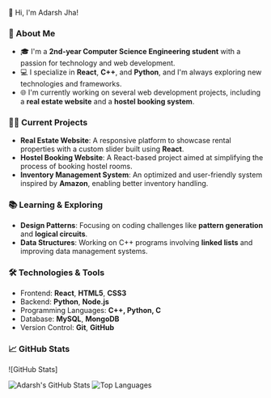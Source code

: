 👋 Hi, I'm Adarsh Jha!

### 🚀 About Me
- 🎓 I'm a **2nd-year Computer Science Engineering student** with a passion for technology and web development.
- 💻 I specialize in **React**, **C++**, and **Python**, and I'm always exploring new technologies and frameworks.
- 🌐 I'm currently working on several web development projects, including a **real estate website** and a **hostel booking system**.

### 👨‍💻 Current Projects
- **Real Estate Website**: A responsive platform to showcase rental properties with a custom slider built using **React**.
- **Hostel Booking Website**: A React-based project aimed at simplifying the process of booking hostel rooms.
- **Inventory Management System**: An optimized and user-friendly system inspired by **Amazon**, enabling better inventory handling.

### 📚 Learning & Exploring
- **Design Patterns**: Focusing on coding challenges like **pattern generation** and **logical circuits**.
- **Data Structures**: Working on C++ programs involving **linked lists** and improving data management systems.

### 🛠 Technologies & Tools
- Frontend: **React**, **HTML5**, **CSS3**
- Backend: **Python**, **Node.js**
- Programming Languages: **C++, Python, C**
- Database: **MySQL**, **MongoDB**
- Version Control: **Git**, **GitHub**

### 📈 GitHub Stats
![GitHub Stats] 

![Adarsh's GitHub Stats](https://github-readme-stats.vercel.app/api?username=AdarshCodes1221&show_icons=true&theme=radical)
![Top Languages](https://github-readme-stats.vercel.app/api/top-langs/?username=AdarshCodes1221&layout=compact&theme=radical)


